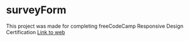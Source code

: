 # surveyForm
This project was made for completing freeCodeCamp Responsive Design Certification
[Link to web](https://matiastk.github.io/surveyForm)
